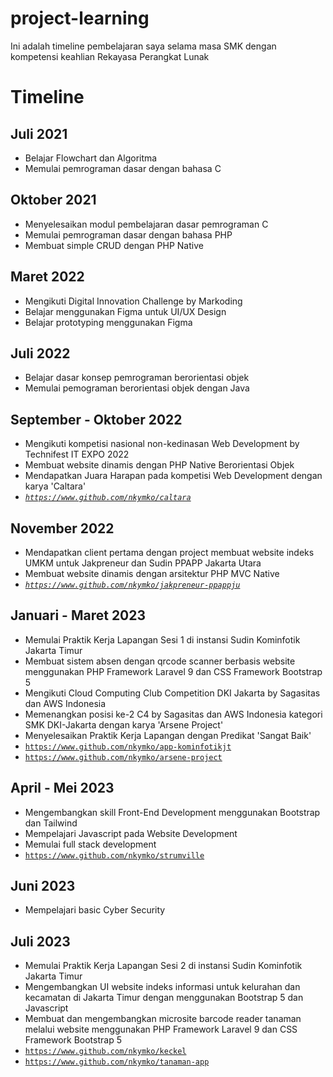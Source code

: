 # project-learning
Ini adalah timeline pembelajaran saya selama masa SMK dengan kompetensi keahlian Rekayasa Perangkat Lunak

# Timeline

## Juli 2021
- Belajar Flowchart dan Algoritma
- Memulai pemrograman dasar dengan bahasa C

## Oktober 2021
- Menyelesaikan modul pembelajaran dasar pemrograman C
- Memulai pemrograman dasar dengan bahasa PHP
- Membuat simple CRUD dengan PHP Native

## Maret 2022
- Mengikuti Digital Innovation Challenge by Markoding
- Belajar menggunakan Figma untuk UI/UX Design
- Belajar prototyping menggunakan Figma

## Juli 2022
- Belajar dasar konsep pemrograman berorientasi objek
- Memulai pemograman berorientasi objek dengan Java

## September - Oktober 2022
- Mengikuti kompetisi nasional non-kedinasan Web Development by Technifest IT EXPO 2022
- Membuat website dinamis dengan PHP Native Berorientasi Objek
- Mendapatkan Juara Harapan pada kompetisi Web Development dengan karya 'Caltara'
- <a href="https://www.github.com/nkymko/caltara">_`https://www.github.com/nkymko/caltara`_<a>

## November 2022
- Mendapatkan client pertama dengan project membuat website indeks UMKM untuk Jakpreneur dan Sudin PPAPP Jakarta Utara
- Membuat website dinamis dengan arsitektur PHP MVC Native
- <a href="https://www.github.com/nkymko/jakpreneur-ppappju">_`https://www.github.com/nkymko/jakpreneur-ppappju`_</a>

## Januari - Maret 2023
- Memulai Praktik Kerja Lapangan Sesi 1 di instansi Sudin Kominfotik Jakarta Timur
- Membuat sistem absen dengan qrcode scanner berbasis website menggunakan PHP Framework Laravel 9 dan CSS Framework Bootstrap 5
- Mengikuti Cloud Computing Club Competition DKI Jakarta by Sagasitas dan AWS Indonesia
- Memenangkan posisi ke-2 C4 by Sagasitas dan AWS Indonesia kategori SMK DKI-Jakarta dengan karya 'Arsene Project'
- Menyelesaikan Praktik Kerja Lapangan dengan Predikat 'Sangat Baik'
- <a href="https://www.github.com/nkymko/app-kominfotikjt">`https://www.github.com/nkymko/app-kominfotikjt`</a>
- <a href="https://www.github.com/nkymko/arsene-project">`https://www.github.com/nkymko/arsene-project`</a>

## April - Mei 2023
- Mengembangkan skill Front-End Development menggunakan Bootstrap dan Tailwind
- Mempelajari Javascript pada Website Development
- Memulai full stack development
- <a href="https://www.github.com/nkymko/strumville">`https://www.github.com/nkymko/strumville`</a>

## Juni 2023
- Mempelajari basic Cyber Security

## Juli 2023
- Memulai Praktik Kerja Lapangan Sesi 2 di instansi Sudin Kominfotik Jakarta Timur
- Mengembangkan UI website indeks informasi untuk kelurahan dan kecamatan di Jakarta Timur dengan menggunakan Bootstrap 5 dan Javascript
- Membuat dan mengembangkan microsite barcode reader tanaman melalui website menggunakan PHP Framework Laravel 9 dan CSS Framework Bootstrap 5
- <a href="https://www.github.com/nkymko/keckel">`https://www.github.com/nkymko/keckel`</a>
- <a href="https://www.github.com/nkymko/tanaman-app">`https://www.github.com/nkymko/tanaman-app`</a>
